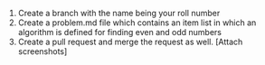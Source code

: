 1. Create a branch with the name being your roll number
2. Create a problem.md file which contains an item list in which an algorithm is defined for finding even and odd numbers
3. Create a pull request and merge the request as well. [Attach screenshots]
